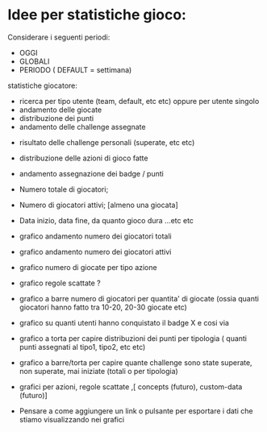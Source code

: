 # Idee per statistiche gioco:

Considerare i seguenti periodi:
* OGGI
* GLOBALI
* PERIODO ( DEFAULT = settimana)

statistiche giocatore:
- ricerca per tipo utente (team, default, etc etc) oppure per utente singolo
- andamento delle giocate
- distribuzione dei punti
- andamento delle challenge assegnate
* risultato delle challenge personali (superate, etc etc)
* distribuzione delle azioni di gioco fatte
* andamento assegnazione dei badge / punti


* Numero totale di giocatori;
* Numero di giocatori attivi; [almeno una giocata]
* Data inizio, data fine, da quanto gioco dura
...etc etc


* grafico andamento numero dei giocatori totali
* grafico andamento numero dei giocatori attivi
* grafico numero di giocate per tipo azione
* grafico regole scattate ?
* grafico a barre numero di giocatori per quantita' di giocate (ossia quanti giocatori hanno fatto tra 10-20, 20-30 giocate etc)
* grafico su quanti utenti hanno conquistato il badge X e cosi via
* grafico a torta per capire distribuzioni dei punti per tipologia ( quanti punti assegnati al tipo1, tipo2, etc etc)
* grafico a barre/torta per capire quante challenge sono state superate, non superate, mai iniziate (totali o per tipologia)


* grafici per azioni, regole scattate  ,[ concepts (futuro), custom-data (futuro)]

- Pensare a come aggiungere un link o pulsante per esportare i dati che stiamo visualizzando nei grafici 
